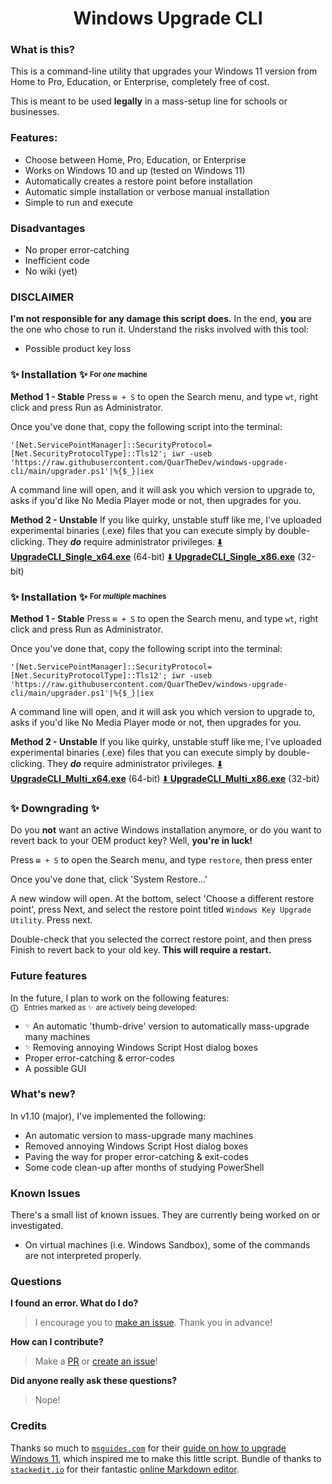 <p align="center">
<h1 align="center">Windows Upgrade CLI</h1>
</p>

### What is this?

This is a command-line utility that upgrades your Windows 11 version from Home to Pro, Education, or Enterprise, completely free of cost.

This is meant to be used **legally** in a mass-setup line for schools or businesses.

### Features:

- Choose between Home, Pro, Education, or Enterprise
- Works on Windows 10 and up (tested on Windows 11)
- Automatically creates a restore point before installation
- Automatic simple installation or verbose manual installation
- Simple to run and execute

### Disadvantages

- No proper error-catching
- Inefficient code
- No wiki (yet)

### DISCLAIMER

**I'm not responsible for any damage this script does.** In the end, **you** are the one who chose to run it. Understand the risks involved with this tool:

 - Possible product key loss

### ✨ **Installation** ✨ <sup><sub>For *one* machine</sub></sup>

**Method 1 - Stable**
Press `⊞ + S` to open the Search menu, and type `wt`, right click and press Run as Administrator.

Once you've done that, copy the following script into the terminal:
```
'[Net.ServicePointManager]::SecurityProtocol=[Net.SecurityProtocolType]::Tls12'; iwr -useb 'https://raw.githubusercontent.com/QuarTheDev/windows-upgrade-cli/main/upgrader.ps1'|%{$_}|iex
```
A command line will open, and it will ask you which version to upgrade to, asks if you'd like No Media Player mode or not, then upgrades for you.

**Method 2 - Unstable**
If you like quirky, unstable stuff like me, I've uploaded experimental binaries (.exe) files that you can execute simply by double-clicking. They ***do*** require administrator privileges.
[⬇️ **UpgradeCLI_Single_x64.exe**](https://github.com/QuarTheDev/windows-upgrade-cli/releases/latest/download/UpgradeCLI_Single_x64.exe)  (64-bit)
[⬇️ **UpgradeCLI_Single_x86.exe**](https://github.com/QuarTheDev/windows-upgrade-cli/releases/latest/download/UpgradeCLI_Single_x86.exe)  (32-bit)

### ✨ **Installation** ✨ <sup><sub>For *multiple* machines</sub></sup>

**Method 1 - Stable**
Press `⊞ + S` to open the Search menu, and type `wt`, right click and press Run as Administrator.

Once you've done that, copy the following script into the terminal:
```
'[Net.ServicePointManager]::SecurityProtocol=[Net.SecurityProtocolType]::Tls12'; iwr -useb 'https://raw.githubusercontent.com/QuarTheDev/windows-upgrade-cli/main/upgrader.ps1'|%{$_}|iex
```
A command line will open, and it will ask you which version to upgrade to, asks if you'd like No Media Player mode or not, then upgrades for you.

**Method 2 - Unstable**
If you like quirky, unstable stuff like me, I've uploaded experimental binaries (.exe) files that you can execute simply by double-clicking. They ***do*** require administrator privileges.
[⬇️ **UpgradeCLI_Multi_x64.exe**](https://github.com/QuarTheDev/windows-upgrade-cli/releases/latest/download/UpgradeCLI_Multi_x64.exe)  (64-bit)
[⬇️ **UpgradeCLI_Multi_x86.exe**](https://github.com/QuarTheDev/windows-upgrade-cli/releases/latest/download/UpgradeCLI_Multi_x86.exe)  (32-bit)

### ✨ Downgrading ✨

Do you **not** want an active Windows installation anymore, or do you want to revert back to your OEM product key? Well, **you're in luck!**

Press `⊞ + S` to open the Search menu, and type `restore`, then press enter

Once you've done that, click 'System Restore...'

A new window will open. At the bottom, select 'Choose a different restore point', press Next, and select the restore point titled `Windows Key Upgrade Utility`. Press next.

Double-check that you selected the correct restore point, and then press Finish to revert back to your old key. **This will require a restart.**

### Future features
In the future, I plan to work on the following features:<br><sup>**ⓘ** ‌ ‌ Entries marked as ✨ are actively being developed:</sup>

- <sup><sub>✨</sub></sup> An automatic 'thumb-drive' version to automatically mass-upgrade many machines 
- <sup><sub>✨</sub></sup> Removing annoying Windows Script Host dialog boxes
- Proper error-catching & error-codes
- A possible GUI

### What's new?
In v1.10 (major), I've implemented the following:

- An automatic version to mass-upgrade many machines 
- Removed annoying Windows Script Host dialog boxes
- Paving the way for proper error-catching & exit-codes
- Some code clean-up after months of studying PowerShell

### Known Issues
There's a small list of known issues. They are currently being worked on or investigated.

- On virtual machines (i.e. Windows Sandbox), some of the commands are not interpreted properly.

### Questions

**I found an error. What do I do?**

> I encourage you to [make an issue](https://github.com/QuarTheDev/windows-upgrade-cli/issues). Thank you in advance!

**How can I contribute?**

> Make a [PR](https://github.com/QuarTheDev/windows-upgrade-cli/pulls) or [create an issue](https://github.com/QuarTheDev/windows-upgrade-cli/issues)!

**Did anyone really ask these questions?**

> Nope!

### Credits
Thanks so much to [`msguides.com`](https://msguides.com/) for their [guide on how to upgrade Windows 11](https://msguides.com/windows-11), which inspired me to make this little script.
Bundle of thanks to [`stackedit.io`](https://github.com/benweet/stackedit/) for their fantastic [online Markdown editor](https://stackedit.io/app).
